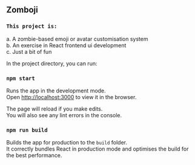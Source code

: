 ## Zomboji

### `This project is:`

a.  A zombie-based emoji or avatar customisation system<br />
b.  An exercise in React frontend ui development<br />
c.  Just a bit of fun

In the project directory, you can run:

### `npm start`

Runs the app in the development mode.<br />
Open [http://localhost:3000](http://localhost:3000) to view it in the browser.

The page will reload if you make edits.<br />
You will also see any lint errors in the console.

### `npm run build`

Builds the app for production to the `build` folder.<br />
It correctly bundles React in production mode and optimises the build for the best performance.
